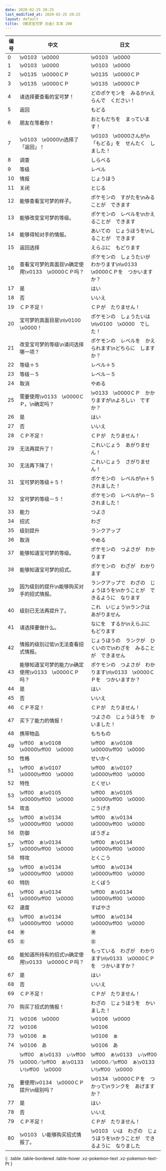 ```yaml
---
date: 2020-02-25 20:25
last_modified_at: 2020-02-25 20:25
layout: default
title: 《精灵宝可梦 白金》文本 200
---
```

| 编号 | 中文 | 日文 |
| ---- | ---- | ---- |
| 0 | \v0103　\x0000 | \v0103　\x0000 |
| 1 | \v0103　\x0000 | \v0103　\x0000 |
| 2 | \v0135　\x0000ＣＰ | \v0135　\x0000ＣＰ |
| 3 | \v0135　\x0000ＣＰ | \v0135　\x0000ＣＰ |
| 4 | 请选择要查看的宝可梦！ | どのポケモンを　みるか\nえらんで　ください！ |
| 5 | 返回 | もどる |
| 6 | 朋友在等着你！ | おともだちを　まっています！ |
| 7 | \v0103　\x0000\n选择了「返回」！ | \v0103　\x0000さんが\n「もどる」を　せんたく　しました！ |
| 8 | 调查 | しらべる |
| 9 | 等级 | レベル |
| 10 | 情报 | じょうほう |
| 11 | 关闭 | とじる |
| 12 | 能够查看宝可梦的样子。 | ポケモンの　すがたを\nみることが　できます |
| 13 | 能够改变宝可梦的等级。 | ポケモンの　レベルを\nかえることが　できます |
| 14 | 能够得知对手的情报。 | あいての　じょうほうを\nしることが　できます |
| 15 | 返回选择 | えらぶに　もどります |
| 16 | 查看宝可梦的真面目\n确定使用\v0133　\x0000ＣＰ吗？ | ポケモンの　しょうたいが　わかります\n\v0133　\x0000ＣＰを　つかいますか？ |
| 17 | 是 | はい |
| 18 | 否 | いいえ |
| 19 | ＣＰ不足！ | ＣＰが　たりません！ |
| 20 | 宝可梦的真面目是\n\v0100　\x0000！ | ポケモンの　しょうたいは\n\v0100　\x0000　でした！ |
| 21 | 改变宝可梦的等级\n请问选择哪一项？ | ポケモンの　レベルを　かえられます\nどちらに　しますか？ |
| 22 | 等级＋５ | レベル＋５ |
| 23 | 等级－５ | レベル－５ |
| 24 | 取消 | やめる |
| 25 | 需要使用\v0133　\x0000ＣＰ。\n确定吗？ | \v0133　\x0000ＣＰ　かかりますが\nよろしい　ですか？ |
| 26 | 是 | はい |
| 27 | 否 | いいえ |
| 28 | ＣＰ不足！ | ＣＰが　たりません！ |
| 29 | 无法再提升了！ | これいじょう　あがりません！ |
| 30 | 无法再下降了！ | これいじょう　さがりません！ |
| 31 | 宝可梦的等级＋５！ | ポケモンの　レベルが\n＋５　されました！ |
| 32 | 宝可梦的等级－５！ | ポケモンの　レベルが\n－５　されました！ |
| 33 | 能力 | つよさ |
| 34 | 招式 | わざ |
| 35 | 级别提升 | ランクアップ |
| 36 | 取消 | やめる |
| 37 | 能够知道宝可梦的等级。 | ポケモンの　つよさが　わかります |
| 38 | 能够知道宝可梦的招式。 | ポケモンの　わざが　わかります |
| 39 | 因为级别的提升\n能够购买对手的招式情报。 | ランクアップで　わざの　じょうほうを\nかうことが　できるように　なります |
| 40 | 级别已无法再提升了。 | これ　いじょう\nランクは　あがりません |
| 41 | 请选择要做什么。 | なにを　するか\nえらぶに　もどります |
| 42 | 情报的级别过低\n无法查看招式情报。 | じょうほうの　ランクが　ひくいので\nわざを　みることが　できません |
| 43 | 能够知道宝可梦的能力\n确定使用\v0133　\x0000ＣＰ吗？ | ポケモンの　つよさが　わかります\n\v0133　\x0000ＣＰを　つかいますか？ |
| 44 | 是 | はい |
| 45 | 否 | いいえ |
| 46 | ＣＰ不足！ | ＣＰが　たりません！ |
| 47 | 买下了能力的情报！ | つよさの　じょうほうを　かいました！ |
| 48 | 携带物品 | もちもの |
| 49 | \vff00　ぁ\v0108　\x0000\vff00　\x0000 | \vff00　ぁ\v0108　\x0000\vff00　\x0000 |
| 50 | 性格 | せいかく |
| 51 | \vff00　ぁ\v0107　\x0000\vff00　\x0000 | \vff00　ぁ\v0107　\x0000\vff00　\x0000 |
| 52 | 特性 | とくせい |
| 53 | \vff00　ぁ\v0105　\x0000\vff00　\x0000 | \vff00　ぁ\v0105　\x0000\vff00　\x0000 |
| 54 | 攻击 | こうげき |
| 55 | \vff00　ぁ\v0134　\x0000\vff00　\x0000 | \vff00　ぁ\v0134　\x0000\vff00　\x0000 |
| 56 | 防御 | ぼうぎょ |
| 57 | \vff00　ぁ\v0134　\x0000\vff00　\x0000 | \vff00　ぁ\v0134　\x0000\vff00　\x0000 |
| 58 | 特攻 | とくこう |
| 59 | \vff00　ぁ\v0134　\x0000\vff00　\x0000 | \vff00　ぁ\v0134　\x0000\vff00　\x0000 |
| 60 | 特防 | とくぼう |
| 61 | \vff00　ぁ\v0134　\x0000\vff00　\x0000 | \vff00　ぁ\v0134　\x0000\vff00　\x0000 |
| 62 | 速度 | すばやさ |
| 63 | \vff00　ぁ\v0134　\x0000\vff00　\x0000 | \vff00　ぁ\v0134　\x0000\vff00　\x0000 |
| 64 | ㊚ | ㊚ |
| 65 | ㊛ | ㊛ |
| 66 | 能知道所持有的招式\n确定使用\v0133　\x0000ＣＰ吗？ | もっている　わざが　わかります\n\v0133　\x0000ＣＰを　つかいますか？ |
| 67 | 是 | はい |
| 68 | 否 | いいえ |
| 69 | ＣＰ不足！ | ＣＰが　たりません！ |
| 70 | 购买了招式的情报！ | わざの　じょうほうを　かいました！ |
| 71 | \v0106　\x0000 | \v0106　\x0000 |
| 72 | \v0106　　 | \v0106　　 |
| 73 | \v0106　ぁ | \v0106　ぁ |
| 74 | \v0106　あ | \v0106　あ |
| 75 | \vff00　ぁ\v0133　ぃ\vff00　\x0000／\vff00　ぁ\v0133　い\vff00　\x0000 | \vff00　ぁ\v0133　ぃ\vff00　\x0000／\vff00　ぁ\v0133　い\vff00　\x0000 |
| 76 | 要使用\v0134　\x0000ＣＰ提升\n级别吗？ | \v0134　\x0000ＣＰを　つかって\nランクを　あげますか？ |
| 77 | 是 | はい |
| 78 | 否 | いいえ |
| 79 | ＣＰ不足！ | ＣＰが　たりません！ |
| 80 | \v0103　い能够购买招式情报了。 | \v0103　いは　わざの　じょうほうを\nかうことが　できるように　なりました |
{: .table .table-bordered .table-hover .xz-pokemon-text .xz-pokemon-text-Pt }